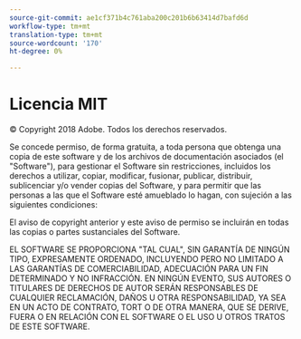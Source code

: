 ```yaml
---
source-git-commit: ae1cf371b4c761aba200c201b6b63414d7bafd6d
workflow-type: tm+mt
translation-type: tm+mt
source-wordcount: '170'
ht-degree: 0%

---
```

# Licencia MIT

© Copyright 2018 Adobe. Todos los derechos reservados.

Se concede permiso, de forma gratuita, a toda persona que obtenga una copia de este software y de los archivos de documentación asociados (el &quot;Software&quot;), para gestionar el Software sin restricciones, incluidos los derechos a utilizar, copiar, modificar, fusionar, publicar, distribuir, sublicenciar y/o vender copias del Software, y para permitir que las personas a las que el Software esté amueblado lo hagan, con sujeción a las siguientes condiciones:

El aviso de copyright anterior y este aviso de permiso se incluirán en todas las copias o partes sustanciales del Software.

EL SOFTWARE SE PROPORCIONA &quot;TAL CUAL&quot;, SIN GARANTÍA DE NINGÚN TIPO, EXPRESAMENTE ORDENADO, INCLUYENDO PERO NO LIMITADO A LAS GARANTÍAS DE COMERCIABILIDAD, ADECUACIÓN PARA UN FIN DETERMINADO Y NO INFRACCIÓN. EN NINGÚN EVENTO, SUS AUTORES O TITULARES DE DERECHOS DE AUTOR SERÁN RESPONSABLES DE CUALQUIER RECLAMACIÓN, DAÑOS U OTRA RESPONSABILIDAD, YA SEA EN UN ACTO DE CONTRATO, TORT O DE OTRA MANERA, QUE SE DERIVE, FUERA O EN RELACIÓN CON EL SOFTWARE O EL USO U OTROS TRATOS DE ESTE SOFTWARE.
